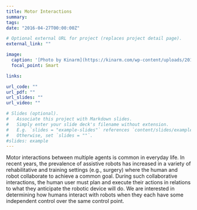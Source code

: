 ```yaml
---
title: Motor Interactions
summary:
tags:
date: "2016-04-27T00:00:00Z"

# Optional external URL for project (replaces project detail page).
external_link: ""

image:
  caption: '[Photo by Kinarm](https://kinarm.com/wp-content/uploads/2015/04/bkin-3813.jpg)'
  focal_point: Smart

links:

url_code: ""
url_pdf: ""
url_slides: ""
url_video: ""

# Slides (optional).
#   Associate this project with Markdown slides.
#   Simply enter your slide deck's filename without extension.
#   E.g. `slides = "example-slides"` references `content/slides/example-slides.md`.
#   Otherwise, set `slides = ""`.
#slides: example
---
```


Motor interactions between multiple agents is common in everyday life. In recent years, the prevalence of assistive robots has increased in a variety of rehabilitative and training settings (e.g., surgery) where the human and robot collaborate to achieve a common goal. During such collaborative interactions, the human user must plan and execute their actions in relations to what they anticipate the robotic device will do. We are interested in determining how humans interact with robots when they each have some independent control over the same control point.
